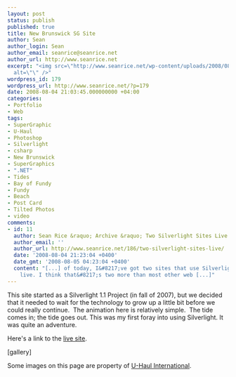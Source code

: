 ```yaml
---
layout: post
status: publish
published: true
title: New Brunswick SG Site
author: Sean
author_login: Sean
author_email: seanrice@seanrice.net
author_url: http://www.seanrice.net
excerpt: "<img src=\"http://www.seanrice.net/wp-content/uploads/2008/08/fundy-preview.jpg\"
  alt=\"\" />"
wordpress_id: 179
wordpress_url: http://www.seanrice.net/?p=179
date: 2008-08-04 21:03:45.000000000 +04:00
categories:
- Portfolio
- Web
tags:
- SuperGraphic
- U-Haul
- Photoshop
- Silverlight
- csharp
- New Brunswick
- SuperGraphics
- ".NET"
- Tides
- Bay of Fundy
- Fundy
- Beach
- Post Card
- Tilted Photos
- video
comments:
- id: 11
  author: Sean Rice &raquo; Archive &raquo; Two Silverlight Sites Live
  author_email: ''
  author_url: http://www.seanrice.net/186/two-silverlight-sites-live/
  date: '2008-08-04 21:23:04 +0400'
  date_gmt: '2008-08-05 04:23:04 +0400'
  content: "[...] of today, I&#8217;ve got two sites that use Silverlight for animation
    live. I think that&#8217;s two more than most other web [...]"
---
```

This site started as a Silverlight 1.1 Project (in fall of 2007), but we decided that it needed to wait for the technology to grow up a little bit before we could really continue.  The animation here is relatively simple.  The tide comes in; the tide goes out. This was my first foray into using Silverlight. It was quite an adventure.

Here's a link to the <a href="http://www.uhaul.com/SuperGraphics/170/Venture-Across-America-and-Canada-Modern/New-Brunswick" target="_blank">live site</a>.

[gallery]

Some images on this page are property of <a href="http://www.uhaul.com">U-Haul International</a>.
